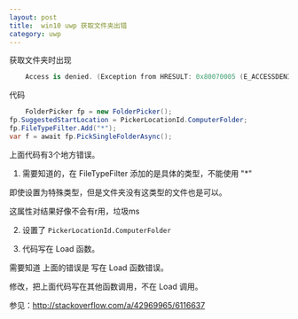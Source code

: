 ```yaml
---
layout: post
title:  win10 uwp 获取文件夹出错 
category: uwp 
---
```


获取文件夹时出现


```csharp
    Access is denied. (Exception from HRESULT: 0x80070005 (E_ACCESSDENIED))
```


<!--more-->
<!-- csdn -->

代码


```csharp
    FolderPicker fp = new FolderPicker();
fp.SuggestedStartLocation = PickerLocationId.ComputerFolder;
fp.FileTypeFilter.Add("*");
var f = await fp.PickSingleFolderAsync();
```

上面代码有3个地方错误。

1. 需要知道的，在 FileTypeFilter 添加的是具体的类型，不能使用 "*" 

 即使设置为特殊类型，但是文件夹没有这类型的文件也是可以。

 这属性对结果好像不会有r用，垃圾ms



2. 设置了 `PickerLocationId.ComputerFolder` 

3. 代码写在 Load 函数。

 需要知道 上面的错误是 写在 Load 函数错误。

 修改，把上面代码写在其他函数调用，不在 Load 调用。

参见：http://stackoverflow.com/a/42969965/6116637

  
